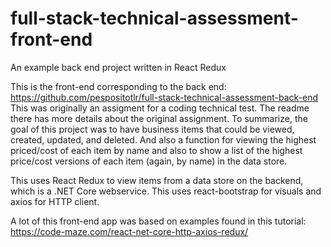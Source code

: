 ﻿# full-stack-technical-assessment-front-end
An example back end project written in React Redux

This is the front-end corresponding to the back end:
https://github.com/pespositotlr/full-stack-technical-assessment-back-end
This was originally an assigment for a coding technical test. The readme there has more details about the original assignment.
To summarize, the goal of this project was to have business items that could be viewed, created, updated, and deleted. And also a function for viewing the highest priced/cost of each item by name and also to show a list of the highest price/cost versions of each item (again, by name) in the data store.

This uses React Redux to view items from a data store on the backend, which is a .NET Core webservice.
This uses react-bootstrap for visuals and axios for HTTP client.

A lot of this front-end app was based on examples found in this tutorial:
https://code-maze.com/react-net-core-http-axios-redux/
